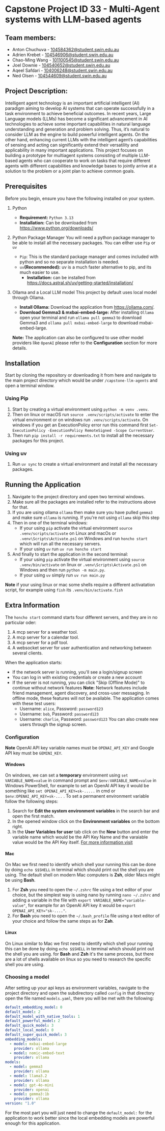 # Capstone Project ID 33 - Multi-Agent systems with LLM-based agents



## Team members:
- Anton Chuchuva - 104584362@student.swin.edu.au
- Adrien Krebet - 104546906@student.swin.edu.au
- Chao-Ming Wang - 101100545@student.swin.edu.au
- Joel Downie - 104540652@student.swin.edu.au
- Aqeel Safdari - 104006248@student.swin.edu.au
- Ned Olsen - 104544609@student.swin.edu.au

## Project Description:
Intelligent agent technology is an important artificial intelligent (AI) paradigm aiming to develop AI systems that can operate successfully in a task environment to achieve beneficial outcomes. In recent years, Large Language models (LLMs) has become a significant advancement in AI technologies to achieve some important capabilities in natural language understanding and generation and problem solving. Thus, it’s natural to consider LLM as the engine to build powerful intelligent agents. On the other hand, enhancing current LLMs with the intelligent agent’s capabilities of sensing and acting can significantly extend their versatility and applicability in many important applications. This project focuses on building a prototype for multiagent systems consisting of multiple LLM-based agents who can cooperate to work on tasks that require different agents with different capabilities and knowledge bases to jointly arrive at a solution to the problem or a joint plan to achieve common goals.

## Prerequisites
Before you begin, ensure you have the following installed on your system.
1. Python
   * **Requirement:** ```Python 3.13``` 
   * **Installation:** Can be downloaded from https://www.python.org/downloads/

2. Python Package Manager
   You will need a python package manager to be able to install all the necessary packages. You can either use ```Pip``` or ```uv```
      * ```Pip```: This is the standard package manager and comes included with python and so no separate installation is needed. 
      * ```uv```**(Recommended):** uv is a much faster alternative to pip, and its much easier to use.
        * **Installation:** can be installed from https://docs.astral.sh/uv/getting-started/installation/

3. Ollama and a Local LLM model
   This project by default uses local model through Ollama.
   * **Install Ollama:** Download the application from https://ollama.com/.
   * **Download Gemma3 & mxbai-embed-large:** After installing ```Ollama``` open your terminal and run ```ollama pull gemma3``` to download Gemma3 and ```ollama pull mxbai-embed-large``` to download mxbai-embed-large.

    **Note:** The application can also be configured to use other model providers like ```OpenAI``` please refer to the **Configuration** section for more details.

## Installation
Start by cloning the repository or downloading it from here and navigate to the main project directory which would be under ```/capstone-llm-agents``` and open a terminal window.
### Using Pip
1. Start by creating a virtual environment using ```python -m venv .venv```.
2. Then on linux or macOS run ```source .venv/scripts/activate``` to enter the virtual environment or on windows run  ```.venv/scripts/activate```.
   On windows if you get an ExecutionPolicy error run this command first ```Set-ExecutionPolicy -ExecutionPolicy RemoteSigned -Scope CurrentUser```.
3. Then run ```pip install -r requirements.txt``` to install all the necessary packages for this project.
### Using uv
1. Run ```uv sync``` to create a virtual environment and install all the necessary packages. 

## Running the Application
1. Navigate to the project directory and open two terminal windows. 
2. Make sure all the packages are installed refer to the instructions above for that.
3. If you are using ollama ```ollama``` then make sure you have pulled ```gemma3``` and make sure ```ollama``` is running. If you're not using ```ollama``` skip this step
4. Then in one of the terminal windows:
   * If your using ```pip``` activate the virtual environment ```source .venv/scripts/activate``` on Linux and macOs or ```.venv\Scripts\Activate.ps1``` on Windows and run ```honcho start``` which will run all      the necessary servers.
   * If your using ```uv``` run ```uv run honcho start```
5. And finally to start the application in the second terminal:
   * If your using ```pip``` activate the virtual environment using ```source .venv/bin/activate``` on linux or ```.venv\Scripts\Activate.ps1``` on Windows and then
     run ```python -m main.py```.
   * If your using ```uv``` simply run ```uv run main.py```
   
**Note** if your using linux or mac some shells require a different activatation script, for example using ```fish``` its ```.venv/bin/activate.fish```

## Extra Information 
The ```honcho start``` command starts four different servers, and they are in no particular oder:
1. A mcp server for a weather tool.
2. A mcp server for a calendar tool.
3. A mcp server for a pdf tool.
4. A websocket server for user authentication and networking between several clients.

When the application starts:
- If the network server is running, you'll see a login/signup screen
- You can log in with existing credentials or create a new account
- If the server is not running, you can click "Skip (Offline Mode)" to continue without network features
**Note:** Network features include friend management, agent discovery, and cross-user messaging. In offline mode, these features will not be available.
The application comes with these test users:
     - Username: `alice`, Password: `password123`
     - Username: `bob`, Password: `password123`
     - Username: `charlie`, Password: `password123`
You can also create new users through the signup screen.
       
### Configuration

**Note** OpenAI API key variable names must be ```OPENAI_API_KEY``` and Google API key must be ```GEMINI_KEY```.
#### Windows
On windows, we can set a **temporary** environment using ```set VARIABLE_NAME=value``` in command prompt and ``$env:VARIABLE_NAME=value`` in Windows PowerShell, for example to set an OpenAI API key it would be something like ```set OPENAI_API_KEY=sk-.....``` in cmd or ```$env:OPENAI_API_KEY=sk-...``` .
To set a permanent environment variable follow the following steps:
1. Search for **Edit the system environment variables** in the search bar and open the first match.
2. In the opened window click on the **Environment variables** on the bottom right.
3. In the **User Variables for user** tab click on the **New** button and enter the variable name which would be the API Key Name and the varaiable value would be the API Key itself.
[For more information visit](https://learn.microsoft.com/en-us/powershell/module/microsoft.powershell.core/about/about_environment_variables?view=powershell-7.5)

#### Mac
On Mac we first need to identify which shell your running this can be done by doing ```echo $$SHELL``` in terminal which should print out the shell you are using.
The default shell on modern Mac computers is **Zsh**, older Macs might be using **Bash**.
1. For **Zsh** you need to open the ```~/.zshrc``` file using a text editor of your choice, but the simplest way is using nano by running ```nano ~/.zshrc``` and adding a variable in the file with ```export VARIABLE_NAME="variable-value"```, for example for an OpenAI API key it would be ```export OPENAI_API_KEY="sk-...."```.
2. For **Bash** you need to open the ```~/.bash_profile``` file using a text editor of your choice and follow the same steps as for **Zah**.

#### Linux
On Linux similar to Mac we first need to identify which shell your running this can be done by doing ```echo $$SHELL``` in terminal which should print out the shell you are using.
for **Bash** and **Zsh** it's the same process, but there are a lot of shells available on linux so you need to research the specific shell you are using.

### Choosing a model
After setting up your api keys as environment variables, navigate to the project directory and open the subdirectory called ```config```
in that directory open the file named ```models.yaml```, there you will be met with the following:
```yaml
default_embedding_model: 0
default_model: 2
default_model_with_native_tools: 1
default_powerful_model: 2
default_quick_model: 3
default_local_model: 0
default_super_quick_model: 3
embedding_models:
  - model: mxbai-embed-large
    provider: ollama
  - model: nomic-embed-text
    provider: ollama
models:
  - model: gemma3
    provider: ollama
  - model: llama3.2
    provider: ollama
  - model: gpt-4o-mini
    provider: openai
  - model: gemma3:1b
    provider: ollama
version: "1.0"
```
For the most part you will just need to change the ```default_model:``` for the application to work better since the local embedding models are powerful enough for this application.


